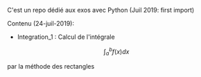 C'est un repo dédié aux exos avec Python (Juil 2019: first import)

Contenu (24-juil-2019):
* Integration_1 :
Calcul de l'intégrale 
```math
\int_a^b f(x) dx
```
par la méthode des rectangles



